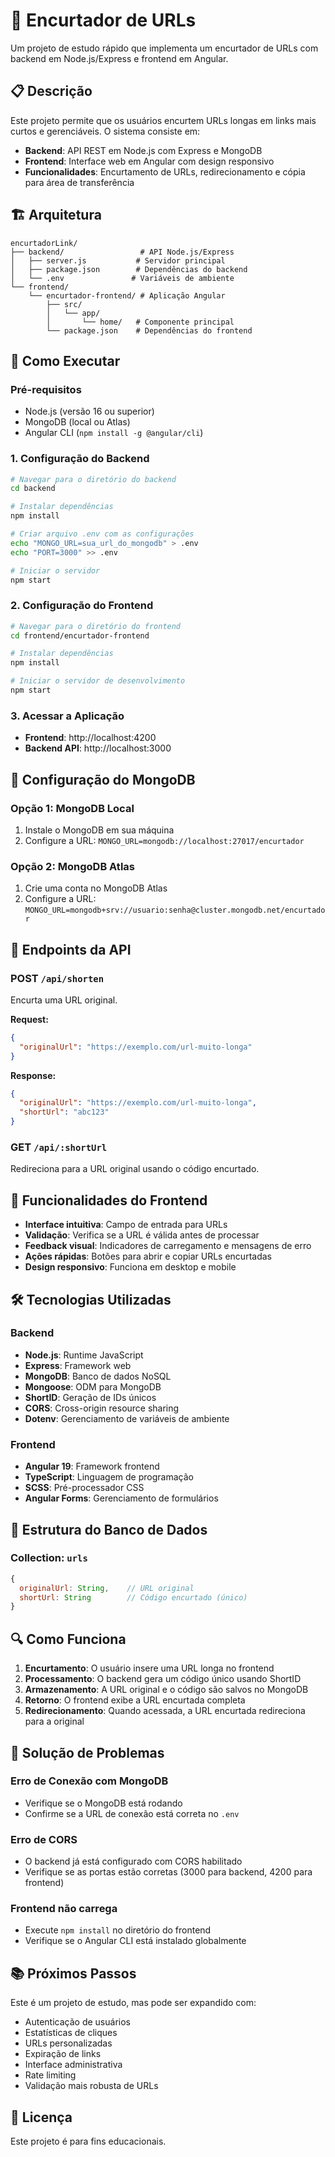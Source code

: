# 🔗 Encurtador de URLs

Um projeto de estudo rápido que implementa um encurtador de URLs com backend em Node.js/Express e frontend em Angular.

## 📋 Descrição

Este projeto permite que os usuários encurtem URLs longas em links mais curtos e gerenciáveis. O sistema consiste em:

- **Backend**: API REST em Node.js com Express e MongoDB
- **Frontend**: Interface web em Angular com design responsivo
- **Funcionalidades**: Encurtamento de URLs, redirecionamento e cópia para área de transferência

## 🏗️ Arquitetura

```
encurtadorLink/
├── backend/                 # API Node.js/Express
│   ├── server.js           # Servidor principal
│   ├── package.json        # Dependências do backend
│   └── .env               # Variáveis de ambiente
└── frontend/
    └── encurtador-frontend/ # Aplicação Angular
        ├── src/
        │   └── app/
        │       └── home/   # Componente principal
        └── package.json    # Dependências do frontend
```

## 🚀 Como Executar

### Pré-requisitos

- Node.js (versão 16 ou superior)
- MongoDB (local ou Atlas)
- Angular CLI (`npm install -g @angular/cli`)

### 1. Configuração do Backend

```bash
# Navegar para o diretório do backend
cd backend

# Instalar dependências
npm install

# Criar arquivo .env com as configurações
echo "MONGO_URL=sua_url_do_mongodb" > .env
echo "PORT=3000" >> .env

# Iniciar o servidor
npm start
```

### 2. Configuração do Frontend

```bash
# Navegar para o diretório do frontend
cd frontend/encurtador-frontend

# Instalar dependências
npm install

# Iniciar o servidor de desenvolvimento
npm start
```

### 3. Acessar a Aplicação

- **Frontend**: http://localhost:4200
- **Backend API**: http://localhost:3000

## 🔧 Configuração do MongoDB

### Opção 1: MongoDB Local
1. Instale o MongoDB em sua máquina
2. Configure a URL: `MONGO_URL=mongodb://localhost:27017/encurtador`

### Opção 2: MongoDB Atlas
1. Crie uma conta no MongoDB Atlas
2. Configure a URL: `MONGO_URL=mongodb+srv://usuario:senha@cluster.mongodb.net/encurtador`

## 📡 Endpoints da API

### POST `/api/shorten`
Encurta uma URL original.

**Request:**
```json
{
  "originalUrl": "https://exemplo.com/url-muito-longa"
}
```

**Response:**
```json
{
  "originalUrl": "https://exemplo.com/url-muito-longa",
  "shortUrl": "abc123"
}
```

### GET `/api/:shortUrl`
Redireciona para a URL original usando o código encurtado.

## 🎨 Funcionalidades do Frontend

- **Interface intuitiva**: Campo de entrada para URLs
- **Validação**: Verifica se a URL é válida antes de processar
- **Feedback visual**: Indicadores de carregamento e mensagens de erro
- **Ações rápidas**: Botões para abrir e copiar URLs encurtadas
- **Design responsivo**: Funciona em desktop e mobile

## 🛠️ Tecnologias Utilizadas

### Backend
- **Node.js**: Runtime JavaScript
- **Express**: Framework web
- **MongoDB**: Banco de dados NoSQL
- **Mongoose**: ODM para MongoDB
- **ShortID**: Geração de IDs únicos
- **CORS**: Cross-origin resource sharing
- **Dotenv**: Gerenciamento de variáveis de ambiente

### Frontend
- **Angular 19**: Framework frontend
- **TypeScript**: Linguagem de programação
- **SCSS**: Pré-processador CSS
- **Angular Forms**: Gerenciamento de formulários

## 📝 Estrutura do Banco de Dados

### Collection: `urls`
```javascript
{
  originalUrl: String,    // URL original
  shortUrl: String        // Código encurtado (único)
}
```

## 🔍 Como Funciona

1. **Encurtamento**: O usuário insere uma URL longa no frontend
2. **Processamento**: O backend gera um código único usando ShortID
3. **Armazenamento**: A URL original e o código são salvos no MongoDB
4. **Retorno**: O frontend exibe a URL encurtada completa
5. **Redirecionamento**: Quando acessada, a URL encurtada redireciona para a original

## 🐛 Solução de Problemas

### Erro de Conexão com MongoDB
- Verifique se o MongoDB está rodando
- Confirme se a URL de conexão está correta no `.env`

### Erro de CORS
- O backend já está configurado com CORS habilitado
- Verifique se as portas estão corretas (3000 para backend, 4200 para frontend)

### Frontend não carrega
- Execute `npm install` no diretório do frontend
- Verifique se o Angular CLI está instalado globalmente

## 📚 Próximos Passos

Este é um projeto de estudo, mas pode ser expandido com:

- Autenticação de usuários
- Estatísticas de cliques
- URLs personalizadas
- Expiração de links
- Interface administrativa
- Rate limiting
- Validação mais robusta de URLs

## 📄 Licença

Este projeto é para fins educacionais.
